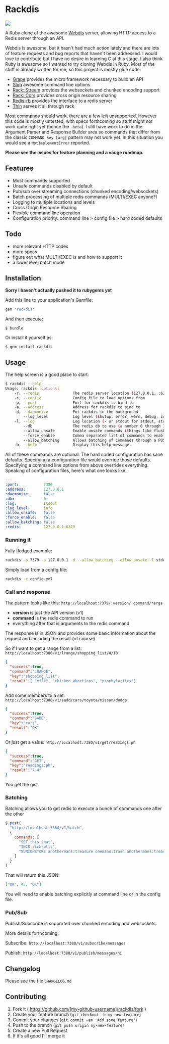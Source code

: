 # Rackdis

![](http://i.imgur.com/CDKmIl1.png)

A Ruby clone of the awesome [Webdis](http://webd.is) server, allowing HTTP access to a Redis server through an API.

Webdis is awesome, but it hasn't had much action lately and there are lots of feature requests and bug reports that haven't been addressed.  I would love to contribute but I have no desire in learning C at this stage.  I also think Ruby is awesome so I wanted to try cloning Webdis in Ruby.  Most of the stuff is already written for me, so this project is mostly glue code:

* [Grape](https://github.com/intridea/grape) provides the micro framework necessary to build an API
* [Slop](https://github.com/leejarvis/slop) awesome command line options
* [Rack::Stream](https://github.com/intridea/rack-stream) provides the websockets and chunked encoding support
* [Rack::Cors](https://github.com/cyu/rack-cors) provides cross origin resource sharing
* [Redis-rb](https://github.com/redis/redis-rb) provides the interface to a redis server
* [Thin](https://github.com/macournoyer/thin/) serves it all through rack

Most commands should work, there are a few left unsupported. However this code is mostly untested, with specs forthcoming so stuff might not work quite right yet (hence the `-beta`).  I still have work to do in the Argument Parser and Response Builder area so commands that differ from the classic `COMMAND key [arg]` pattern may not work yet.  In this situation you would see a `NotImplementError` reported.

**Please see the issues for feature planning and a vauge roadmap.**

## Features

* Most commands supported
* Unsafe commands disabled by default
* Pub/sub over streaming connections (chunked encoding/websockets)
* Batch processing of multiple redis commands (MULTI/EXEC anyone?)
* Logging to multiple locations and levels
* Cross Origin Resource Sharing
* Flexible command line operation
* Configuration priority: command line > config file > hard coded defaults

## Todo

* more relevant HTTP codes
* more specs
* figure out what MULTI/EXEC is and how to support it
* a lower level batch mode

## Installation

**Sorry I haven't actually pushed it to rubygems yet**

Add this line to your application's Gemfile:

```ruby
gem 'rackdis'
```

And then execute:

    $ bundle

Or install it yourself as:

    $ gem install rackdis

## Usage

The help screen is a good place to start:

```sh
$ rackdis --help
Usage: rackdis [options]
    -r, --redis               The redis server location (127.0.0.1, :6379, 127.0.0.1:6379)
    -c, --config              Config file to load options from
    -p, --port                Port for rackdis to bind to
    -a, --address             Address for rackdis to bind to
    -d, --daemonize           Put rackdis in the background
        --log_level           Log level (shutup, error, warn, debug, info)
    -l, --log                 Log location (- or stdout for stdout, stderr)
        --db                  The redis db to use (a number 0 through 16)
        --allow_unsafe        Enable unsafe commands (things like flushdb) !CAREFUL!
        --force_enable        Comma separated list of commands to enable !CAREFUL!
        --allow_batching      Allows batching of commands through a POST request
    -h, --help                Display this help message.
```

All of these commands are optional.  The hard coded configuration has sane defaults.  Specifying a configuration file would override those defaults.  Specifying a command line options from above overrides everything.  Speaking of configuration files, here's what one looks like:

```yml
---
:port:           7380
:address:        127.0.0.1
:daemonize:      false
:db:             0
:log:            stdout
:log_level:      info
:allow_unsafe:   false
:force_enable:   false
:allow_batching: false
:redis:          127.0.0.1:6379
```

### Running it

Fully fledged example:

```sh
rackdis -p 7379 -a 127.0.0.1 -d --allow_batching --allow_unsafe -l stderr --log_level debug --redis :6379 --db 4 --force_enable flushdb,move,migrate,select
```

Simply load from a config file:

```sh
rackdis -c config.yml
```

### Call and response

The pattern looks like this: `http://localhost:7379/:version/:command/*args`

* **version** is just the API version (v1)
* **command** is the redis command to run
* everything after that is arguments to the redis command

The response is in JSON and provides some basic information about the request and including the result (of course).

So if I want to get a range from a list: `http://localhost:7380/v1/lrange/shopping_list/4/10`

```json
{
  "success":true,
  "command":"LRANGE",
  "key":"shopping_list",
  "result":[ "milk", "chicken abortions", "prophylactics"]
}
```

Add some members to a set: `http://localhost:7380/v1/sadd/cars/toyota/nissan/dodge`

```json
{
  "success":true,
  "command":"SADD",
  "key":"cars",
  "result":"OK"
}
```

Or just get a value: `http://localhost:7380/v1/get/readings:ph`

```json
{
  "success":true,
  "command":"GET",
  "key":"readings:ph",
  "result":"7.4"
}
```

You get the gist.

### Batching

Batching allows you to get redis to execute a bunch of commands one after the other

```javascript
$.post(
  "http://localhost:7380/v1/batch",
  {
    commands: [
      "SET this that",
      "INCR rickrolls",
      "SUNIONSTORE anothermans:treasure onemans:trash anothermans:treasure"
    ]
  }
)
```

That will return this JSON:

```json
["OK", 45, "OK"]
```

You will need to enable batching explicitly at command line or in the config file.

### Pub/Sub

Publish/Subscribe is supported over chunked encoding and websockets.

More details forthcoming.

Subscribe: `http://localhost:7380/v1/subscribe/messages`

Publish: `http://localhost:7380/v1/publish/messages/hi`

## Changelog

Please see the file `CHANGELOG.md`

## Contributing

1. Fork it ( https://github.com/[my-github-username]/rackdis/fork )
2. Create your feature branch (`git checkout -b my-new-feature`)
3. Commit your changes (`git commit -am 'Add some feature'`)
4. Push to the branch (`git push origin my-new-feature`)
5. Create a new Pull Request
6. If it's all good I'll merge it
